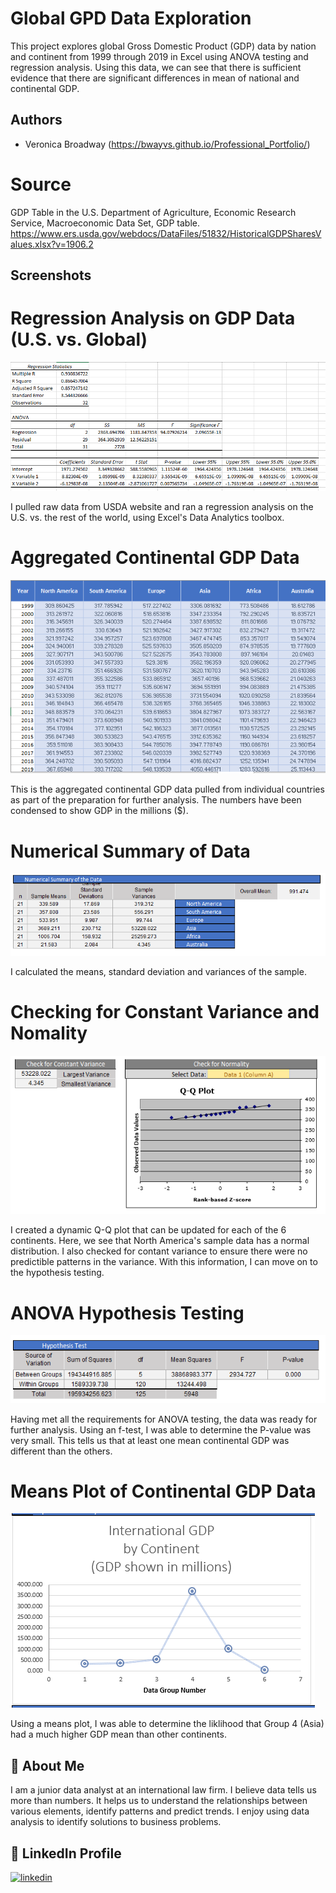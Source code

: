 
# Global GPD Data Exploration
This project explores global Gross Domestic Product (GDP) data by nation and continent from 1999 through 2019 in Excel using ANOVA testing and regression analysis. Using this data, we can see that there is sufficient evidence that there are significant differences in mean of national and continental GDP. 



## Authors

- Veronica Broadway (https://bwayvs.github.io/Professional_Portfolio/)


# Source

GDP Table in the U.S. Department of Agriculture, Economic Research Service, Macroeconomic Data Set, GDP table.
https://www.ers.usda.gov/webdocs/DataFiles/51832/HistoricalGDPSharesValues.xlsx?v=1906.2
## Screenshots

# Regression Analysis on GDP Data (U.S. vs. Global)
![Regression Analysis - U.S. vs. World GDP](https://github.com/bwayvs/GlobalGDP_DataExploration/blob/main/images/Regression%20Analysis%20Global%20GDP.PNG)

I pulled raw data from USDA website and ran a regression analysis on the U.S. vs. the rest of the world, using Excel's Data Analytics toolbox.



# Aggregated Continental GDP Data 
![Raw Data - Continental GDP](https://github.com/bwayvs/GlobalGDP_DataExploration/blob/main/images/Raw%20Data-%20%20ANOVA%20GDP%20project.PNG)

This is the aggregated continental GDP data pulled from individual countries as part of the preparation for further analysis. The numbers have been condensed to show GDP in the millions ($).



# Numerical Summary of Data
![ANOVA Numerical Table - Continental GDP](https://github.com/bwayvs/GlobalGDP_DataExploration/blob/main/images/Summary%20Numerical%20Table%20ANOVA%20GDP%20project.PNG)

I calculated the means, standard deviation and variances of the sample. 



# Checking for Constant Variance and Nomality
![Variance and Normality - Continental GDP](https://github.com/bwayvs/GlobalGDP_DataExploration/blob/main/images/Variance%20and%20Normalcy%20ANOVA%20GDP%20project.PNG)

I created a dynamic Q-Q plot that can be updated for each of the 6 continents. Here, we see that North America's sample data has a normal distribution. I also checked for contant variance to ensure there were no predictible patterns in the variance. With this information, I can move on to the hypothesis testing. 



# ANOVA Hypothesis Testing
![Hypothesis Testing Results - Continental GDP](https://github.com/bwayvs/GlobalGDP_DataExploration/blob/main/images/Hypothesis%20Testing%20-%20%20ANOVA%20GDP%20project.PNG)

Having met all the requirements for ANOVA testing, the data was ready for further analysis. Using an f-test, I was able to determine the P-value was very small. This tells us that at least one mean continental GDP was different than the others. 



# Means Plot of Continental GDP Data
![ANOVA Summary Graph - Continental GDP](https://github.com/bwayvs/GlobalGDP_DataExploration/blob/main/images/Summary%20Graph%20ANOVA%20GDP%20project.PNG)

Using a means plot, I was able to determine the liklihood that Group 4 (Asia) had a much higher GDP mean than other continents. 

## 🚀 About Me
I am a junior data analyst at an international law firm. I believe data tells us more than numbers. It helps us to understand the relationships between various elements, identify patterns and predict trends. I enjoy using data analysis to identify solutions to business problems. 


## 🔗 LinkedIn Profile
[![linkedin](https://img.shields.io/badge/linkedin-0A66C2?style=for-the-badge&logo=linkedin&logoColor=white)](https://www.linkedin.com/in/veronicabroadway/)


